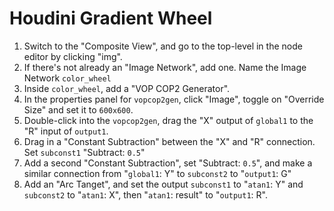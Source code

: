 # Houdini Gradient Wheel

1. Switch to the "Composite View", and go to the top-level in the node editor by clicking "img".
2. If there's not already an "Image Network", add one. Name the Image Network `color_wheel`
3. Inside `color_wheel`, add a "VOP COP2 Generator".
4. In the properties panel for `vopcop2gen`, click "Image", toggle on "Override Size" and set it to `600x600`.
5. Double-click into the `vopcop2gen`, drag the "X" output of `global1` to the "R" input of `output1`.
6. Drag in a "Constant Subtraction" between the "X" and "R" connection. Set `subconst1` "Subtract: `0.5`"
7. Add a second "Constant Subtraction", set "Subtract: `0.5`",  and make a similar connection from "`global1`: Y" to `subconst2` to "`output1`: G"
8. Add an "Arc Tanget", and set the output `subconst1` to "`atan1`: Y" and `subconst2` to "`atan1`: X", then "`atan1`: result" to "`output1`: R".
